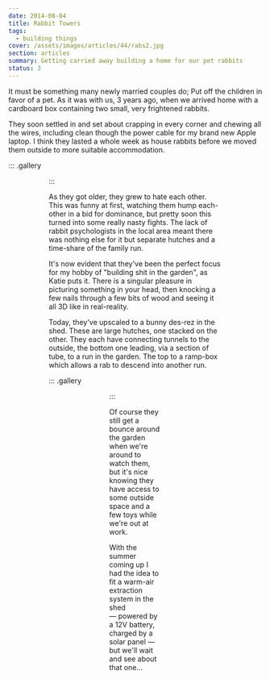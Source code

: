 ```yaml
---
date: 2014-08-04
title: Rabbit Towers
tags:
  - building things
cover: /assets/images/articles/44/rabs2.jpg
section: articles
summary: Getting carried away building a home for our pet rabbits
status: 3
---
```

It must be something many newly married couples do; Put off the children in favor of a pet. As it was with us, 3 years ago, when we arrived home with a cardboard box containing two small, very frightened rabbits.

They soon settled in and set about crapping in every corner and chewing all the wires, including clean though the power cable for my brand new Apple laptop. I think they lasted a whole week as house rabbits before we moved them outside to more suitable accommodation.

::: .gallery
<figure url="/assets/images/articles/44/rabs.jpg" caption="Our two pet rabbits in a box on the day we brought then home">

<figure url="/assets/images/articles/44/rabs2.jpg" caption="Our two rabbits in their hutch">
:::

As they got older, they grew to hate each other. This was funny at first, watching them hump each-other in a bid for dominance, but pretty soon this turned into some really nasty fights. The lack of rabbit psychologists in the local area meant there was nothing else for it but separate hutches and a time-share of the family run.

It's now evident that they've been the perfect focus for my hobby of "building shit in the garden", as Katie puts it. There is a singular pleasure in picturing something in your head, then knocking a few nails through a few bits of wood and seeing it all 3D like in real-reality.

Today, they've upscaled to a bunny des-rez in the shed.  These are large hutches, one stacked on the other. They each have connecting tunnels to the outside, the bottom one leading, via a section of tube, to a run in the garden. The top to a ramp-box which allows a rab to descend into another run.

::: .gallery
<figure url="/assets/images/articles/44/building_the_runs_1.jpg" caption="The ground marked out ready to lay the foundation for the run">

<figure url="/assets/images/articles/44/building_the_runs_4.jpg" caption="A half-built wooden box with two ramps inside">

<figure url="/assets/images/articles/44/building_the_runs_6.jpg" caption="The finished run">
:::

Of course they still get a bounce around the garden when we're around to watch them, but it's nice knowing they have access to some outside space and a few toys while we're out at work.

With the summer coming up I had the idea to fit a warm-air extraction system in the shed — powered by a 12V battery, charged by a solar panel — but we'll wait and see about that one...
